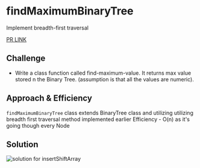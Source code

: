 # findMaximumBinaryTree
Implement breadth-first traversal

[PR LINK](https://github.com/NadyaIlinskiy/data-structures-and-algorithms-2/pull/20)

## Challenge
* Write a class function called find-maximum-value. It returns max value stored n the Binary Tree.
(assumption is that all the values are numeric).

## Approach & Efficiency
 
 `findMaximumBinaryTree` class extends BinaryTree class and utilizing utilizing 
 breadth first traversal method implemented earlier
Efficiency - O(n) as it's going though every Node

## Solution

![solution for insertShiftArray](/assets/findMaximumBinaryTree.jpg)
